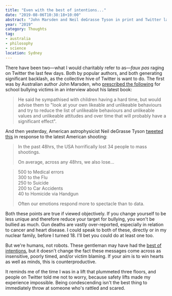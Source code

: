```yaml
---
title: "Even with the best of intentions..."
date: "2019-08-06T10:38:18+10:00"
abstract: "John Marsden and Neil deGrasse Tyson in print and Twitter lately."
year: "2019"
category: Thoughts
tag:
- australia
- philosophy
- science
location: Sydney
---
```

There have been two&mdash;what I would charitably refer to as&mdash;*faux pas* raging on Twitter the last few days. Both by popular authors, and both generating significant backlash, as the collective hive of Twitter is want to do. The first was by Australian author John Marsden, who [prescribed the following](https://www.smh.com.au/entertainment/books/don-t-care-really-what-people-think-john-marsden-defends-view-of-bullying-20190723-p529z9.html) for school bullying victims in an interview about his latest book:

> He said he sympathised with children having a hard time, but would advise them to "look at your own likeable and unlikeable behaviours and try to reduce the list of unlikeable behaviours and unlikeable values and unlikeable attitudes and over time that will probably have a significant effect".

And then yesterday, American astrophysicist Neil deGrasse Tyson [tweeted this](https://twitter.com/neiltyson/status/1158074774297468928) in response to the latest American shooting:

> In the past 48hrs, the USA horrifically lost 34 people to mass shootings.
>
> On average, across any 48hrs, we also lose…   

> 500 to Medical errors   
> 300 to the Flu   
> 250 to Suicide   
> 200 to Car Accidents   
> 40 to Homicide via Handgun   
> 
> Often our emotions respond more to spectacle than to data.

Both these points are true if viewed objectively. If you change yourself to be less unique and therefore reduce your target for bullying, you won't be bullied as much. Gun deaths are vastly over-reported, especially in relation to cancer and heart disease. I could speak to both of these, directly or in my nuclear family, before I turned 18. I'll bet you could do at least one too.

But we're humans, not robots. These gentleman may have had the [best of intentions](https://www.smh.com.au/lifestyle/life-and-relationships/john-marsden-accusations-of-victim-blaming-are-way-off-the-mark-20190802-p52d79.html), but it doesn't change the fact these messages come across as insensitive, poorly timed, and/or victim blaming. If your aim is to win hearts as well as minds, this is counterproductive.

It reminds me of the time I was in a lift that plummeted three floors, and people on Twitter told me not to worry, because safety lifts made my experience impossible. Being condescending isn't the best thing to immediately throw at someone who's rattled and scared. 

